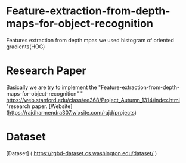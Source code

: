 # Feature-extraction-from-depth-maps-for-object-recognition
 Features extraction from depth mpas we used histogram of oriented gradients(HOG)
# Research Paper
 Basically we are try to implement the "Feature-extraction-from-depth-maps-for-object-recognition" " https://web.stanford.edu/class/ee368/Project_Autumn_1314/index.html "research paper.
 [Website] (https://rajdharmendra307.wixsite.com/rajd/projects)
# Dataset
  [Dataset] ( https://rgbd-dataset.cs.washington.edu/dataset/ )
 
